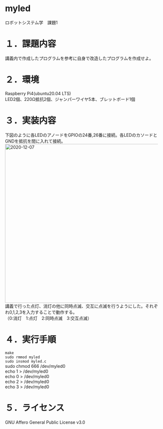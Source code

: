 # myled
ロボットシステム学　課題1

# １．課題内容  
講義内で作成したプログラムを参考に自身で改造したプログラムを作成せよ。

# ２．環境  
Raspberry Pi4(ubuntu20.04 LTS)  
LED2個、220Ω抵抗2個、ジャンパーワイヤ5本、ブレットボード1個

# ３．実装内容 
下図のように各LEDのアノードをGPIOの24番,26番に接続。各LEDのカソードとGNDを抵抗を間に入れて接続。  <img width="524" alt="2020-12-07" src="https://user-images.githubusercontent.com/75220169/101298444-539a1980-3871-11eb-87ca-cf763e62af0a.png">  
講義で行った点灯、消灯の他に同時点滅、交互に点滅を行うようにした。それぞれ0,1,2,3を入力することで動作する。  
（0:消灯　1:点灯　2:同時点滅　3:交互点滅）

# ４．実行手順  
`make`  
`sudo rmmod myled`  
`sudo insmod myled.c`  
sudo chmod 666 /dev/myled0  
echo 1 > /dev/myled0   
echo 0 > /dev/myled0      
echo 2 > /dev/myled0   
echo 3 > /dev/myled0  

# ５．ライセンス　　
GNU Affero General Public License v3.0
　
